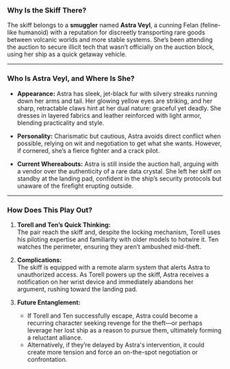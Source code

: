 ### Why Is the Skiff There?

The skiff belongs to a **smuggler** named **Astra Veyl**, a cunning Felan (feline-like humanoid) with a reputation for discreetly transporting rare goods between volcanic worlds and more stable systems. She’s been attending the auction to secure illicit tech that wasn’t officially on the auction block, using her ship as a quick getaway vehicle.

---

### Who Is Astra Veyl, and Where Is She?

- **Appearance:** Astra has sleek, jet-black fur with silvery streaks running down her arms and tail. Her glowing yellow eyes are striking, and her sharp, retractable claws hint at her dual nature: graceful yet deadly. She dresses in layered fabrics and leather reinforced with light armor, blending practicality and style.
    
- **Personality:** Charismatic but cautious, Astra avoids direct conflict when possible, relying on wit and negotiation to get what she wants. However, if cornered, she’s a fierce fighter and a crack pilot.
    
- **Current Whereabouts:** Astra is still inside the auction hall, arguing with a vendor over the authenticity of a rare data crystal. She left her skiff on standby at the landing pad, confident in the ship’s security protocols but unaware of the firefight erupting outside.
    

---

### How Does This Play Out?

1. **Torell and Ten’s Quick Thinking:**  
    The pair reach the skiff and, despite the locking mechanism, Torell uses his piloting expertise and familiarity with older models to hotwire it. Ten watches the perimeter, ensuring they aren’t ambushed mid-theft.
    
2. **Complications:**  
    The skiff is equipped with a remote alarm system that alerts Astra to unauthorized access. As Torell powers up the skiff, Astra receives a notification on her wrist device and immediately abandons her argument, rushing toward the landing pad.
    
3. **Future Entanglement:**
    
    - If Torell and Ten successfully escape, Astra could become a recurring character seeking revenge for the theft—or perhaps leverage her lost ship as a reason to pursue them, ultimately forming a reluctant alliance.
    - Alternatively, if they’re delayed by Astra's intervention, it could create more tension and force an on-the-spot negotiation or confrontation.